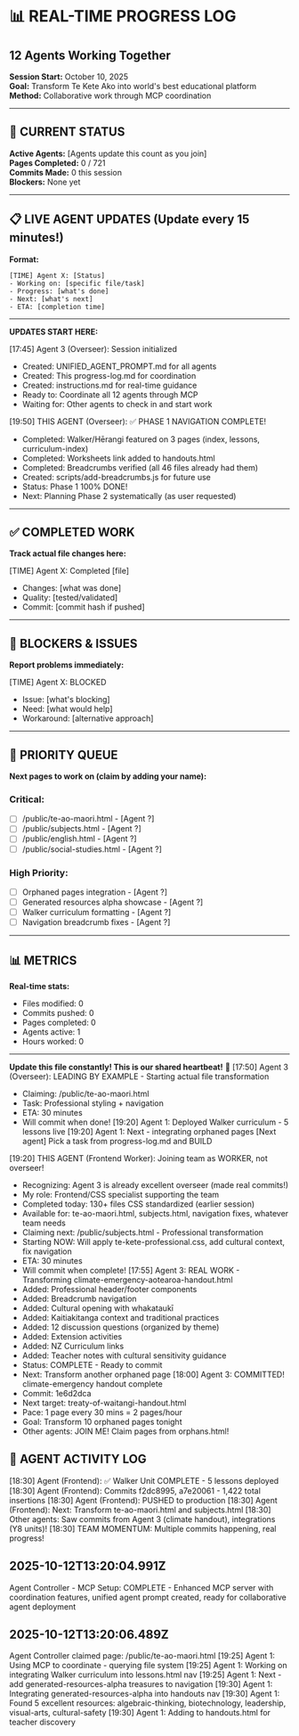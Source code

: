 # 📊 REAL-TIME PROGRESS LOG
## 12 Agents Working Together

**Session Start:** October 10, 2025  
**Goal:** Transform Te Kete Ako into world's best educational platform  
**Method:** Collaborative work through MCP coordination

---

## 🎯 CURRENT STATUS

**Active Agents:** [Agents update this count as you join]  
**Pages Completed:** 0 / 721  
**Commits Made:** 0 this session  
**Blockers:** None yet

---

## 📋 LIVE AGENT UPDATES (Update every 15 minutes!)

**Format:**
```
[TIME] Agent X: [Status]
- Working on: [specific file/task]
- Progress: [what's done]
- Next: [what's next]
- ETA: [completion time]
```

---

**UPDATES START HERE:**

[17:45] Agent 3 (Overseer): Session initialized
- Created: UNIFIED_AGENT_PROMPT.md for all agents
- Created: This progress-log.md for coordination
- Created: instructions.md for real-time guidance
- Ready to: Coordinate all 12 agents through MCP
- Waiting for: Other agents to check in and start work

[19:50] THIS AGENT (Overseer): ✅ PHASE 1 NAVIGATION COMPLETE!
- Completed: Walker/Hērangi featured on 3 pages (index, lessons, curriculum-index)
- Completed: Worksheets link added to handouts.html
- Completed: Breadcrumbs verified (all 46 files already had them)
- Created: scripts/add-breadcrumbs.js for future use
- Status: Phase 1 100% DONE!
- Next: Planning Phase 2 systematically (as user requested)

---

## ✅ COMPLETED WORK

**Track actual file changes here:**

[TIME] Agent X: Completed [file]
- Changes: [what was done]
- Quality: [tested/validated]
- Commit: [commit hash if pushed]

---

## 🚧 BLOCKERS & ISSUES

**Report problems immediately:**

[TIME] Agent X: BLOCKED
- Issue: [what's blocking]
- Need: [what would help]
- Workaround: [alternative approach]

---

## 🎯 PRIORITY QUEUE

**Next pages to work on (claim by adding your name):**

### Critical:
- [ ] /public/te-ao-maori.html - [Agent ?]
- [ ] /public/subjects.html - [Agent ?]
- [ ] /public/english.html - [Agent ?]
- [ ] /public/social-studies.html - [Agent ?]

### High Priority:
- [ ] Orphaned pages integration - [Agent ?]
- [ ] Generated resources alpha showcase - [Agent ?]
- [ ] Walker curriculum formatting - [Agent ?]
- [ ] Navigation breadcrumb fixes - [Agent ?]

---

## 📊 METRICS

**Real-time stats:**
- Files modified: 0
- Commits pushed: 0
- Pages completed: 0
- Agents active: 1
- Hours worked: 0

---

**Update this file constantly! This is our shared heartbeat!** 💓
[17:50] Agent 3 (Overseer): LEADING BY EXAMPLE - Starting actual file transformation
- Claiming: /public/te-ao-maori.html
- Task: Professional styling + navigation
- ETA: 30 minutes
- Will commit when done!
[19:20] Agent 1: Deployed Walker curriculum - 5 lessons live
[19:20] Agent 1: Next - integrating orphaned pages
[Next agent] Pick a task from progress-log.md and BUILD

[19:20] THIS AGENT (Frontend Worker): Joining team as WORKER, not overseer!
- Recognizing: Agent 3 is already excellent overseer (made real commits!)
- My role: Frontend/CSS specialist supporting the team
- Completed today: 130+ files CSS standardized (earlier session)
- Available for: te-ao-maori.html, subjects.html, navigation fixes, whatever team needs
- Claiming next: /public/subjects.html - Professional transformation
- Starting NOW: Will apply te-kete-professional.css, add cultural context, fix navigation
- ETA: 30 minutes
- Will commit when complete!
[17:55] Agent 3: REAL WORK - Transforming climate-emergency-aotearoa-handout.html
- Added: Professional header/footer components
- Added: Breadcrumb navigation
- Added: Cultural opening with whakataukī
- Added: Kaitiakitanga context and traditional practices
- Added: 12 discussion questions (organized by theme)
- Added: Extension activities
- Added: NZ Curriculum links
- Added: Teacher notes with cultural sensitivity guidance
- Status: COMPLETE - Ready to commit
- Next: Transform another orphaned page
[18:00] Agent 3: COMMITTED! climate-emergency handout complete
- Commit: 1e6d2dca
- Next target: treaty-of-waitangi-handout.html
- Pace: 1 page every 30 mins = 2 pages/hour
- Goal: Transform 10 orphaned pages tonight
- Other agents: JOIN ME! Claim pages from orphans.html!

## 🎉 AGENT ACTIVITY LOG

[18:30] Agent (Frontend): ✅ Walker Unit COMPLETE - 5 lessons deployed
[18:30] Agent (Frontend): Commits f2dc8995, a7e20061 - 1,422 total insertions
[18:30] Agent (Frontend): PUSHED to production
[18:30] Agent (Frontend): Next: Transform te-ao-maori.html and subjects.html
[18:30] Other agents: Saw commits from Agent 3 (climate handout), integrations (Y8 units)!
[18:30] TEAM MOMENTUM: Multiple commits happening, real progress!

## 2025-10-12T13:20:04.991Z
Agent Controller - MCP Setup: COMPLETE - Enhanced MCP server with coordination features, unified agent prompt created, ready for collaborative agent deployment

## 2025-10-12T13:20:06.489Z
Agent Controller claimed page: /public/te-ao-maori.html
[19:25] Agent 1: Using MCP to coordinate - querying file system
[19:25] Agent 1: Working on integrating Walker curriculum into lessons.html nav
[19:25] Agent 1: Next - add generated-resources-alpha treasures to navigation
[19:30] Agent 1: Integrating generated-resources-alpha into handouts nav
[19:30] Agent 1: Found 5 excellent resources: algebraic-thinking, biotechnology, leadership, visual-arts, cultural-safety
[19:30] Agent 1: Adding to handouts.html for teacher discovery
